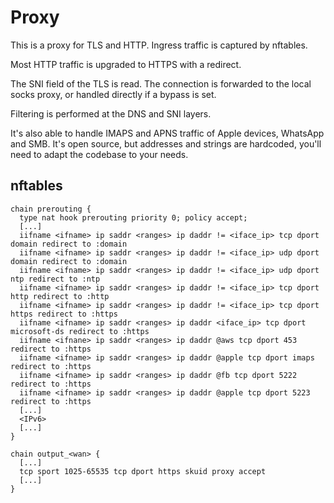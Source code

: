 
# Proxy

This is a proxy for TLS and HTTP.
Ingress traffic is captured by nftables.

Most HTTP traffic is upgraded to HTTPS with a redirect.

The SNI field of the TLS is read.
The connection is forwarded to the local socks proxy, or handled directly if a bypass is set.

Filtering is performed at the DNS and SNI layers.

It's also able to handle IMAPS and APNS traffic of Apple devices, WhatsApp and SMB.
It's open source, but addresses and strings are hardcoded, you'll need to adapt the codebase to your needs.

## nftables

```
chain prerouting {
  type nat hook prerouting priority 0; policy accept;
  [...]
  iifname <ifname> ip saddr <ranges> ip daddr != <iface_ip> tcp dport domain redirect to :domain
  iifname <ifname> ip saddr <ranges> ip daddr != <iface_ip> udp dport domain redirect to :domain
  iifname <ifname> ip saddr <ranges> ip daddr != <iface_ip> udp dport ntp redirect to :ntp
  iifname <ifname> ip saddr <ranges> ip daddr != <iface_ip> tcp dport http redirect to :http
  iifname <ifname> ip saddr <ranges> ip daddr != <iface_ip> tcp dport https redirect to :https
  iifname <ifname> ip saddr <ranges> ip daddr <iface_ip> tcp dport microsoft-ds redirect to :https
  iifname <ifnane> ip saddr <ranges> ip daddr @aws tcp dport 453 redirect to :https
  iifname <ifname> ip saddr <ranges> ip daddr @apple tcp dport imaps redirect to :https
  iifname <ifname> ip saddr <ranges> ip daddr @fb tcp dport 5222 redirect to :https
  iifname <ifname> ip saddr <ranges> ip daddr @apple tcp dport 5223 redirect to :https
  [...]
  <IPv6>
  [...]
}

chain output_<wan> {
  [...]
  tcp sport 1025-65535 tcp dport https skuid proxy accept
  [...]
}

```
